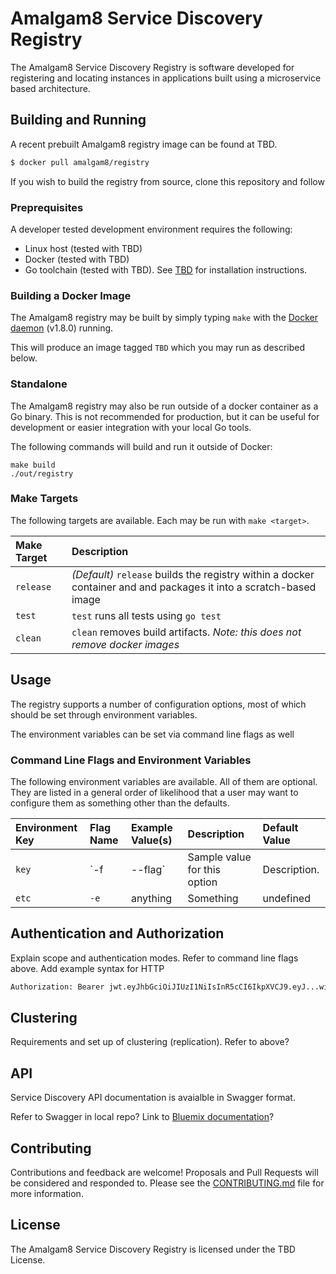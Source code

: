 # Amalgam8 Service Discovery Registry

The Amalgam8 Service Discovery Registry is software developed for registering and locating instances in applications 
built using a microservice based architecture.

## Building and Running

A recent prebuilt Amalgam8 registry image can be found at TBD.
```sh
$ docker pull amalgam8/registry
```

If you wish to build the registry from source, clone this repository and follow 

### Preprequisites
A developer tested development environment requires the following:
* Linux host (tested with TBD)
* Docker (tested with TBD)
* Go toolchain (tested with TBD). See [TBD](link) for installation instructions.


### Building a Docker Image

The Amalgam8 registry may be built by simply typing `make` with the [Docker
daemon](https://docs.docker.com/installation/) (v1.8.0) running.

This will produce an image tagged `TBD` which you may run as described below.

### Standalone

The Amalgam8 registry may also be run outside of a docker container as a Go binary. 
This is not recommended for production, but it can be useful for development or easier integration with 
your local Go tools.

The following commands will build and run it outside of Docker:

```
make build
./out/registry
```

### Make Targets

The following targets are available. Each may be run with `make <target>`.

| Make Target      | Description |
|:-----------------|:------------|
| `release`        | *(Default)* `release` builds the registry within a docker container and and packages it into a scratch-based image |
| `test`           | `test` runs all tests using `go test` |
| `clean`          | `clean` removes build artifacts. *Note: this does not remove docker images* |

## Usage

The registry supports a number of configuration options, most of which should be set through environment variables.

The environment variables can be set via command line flags as well 

### Command Line Flags and Environment Variables

The following environment variables are available. All of them are optional.
They are listed in a general order of likelihood that a user may want to
configure them as something other than the defaults.

| Environment Key | Flag Name                   | Example Value(s)            | Description | Default Value |
|:----------------|:----------------------------|:----------------------------|:------------|:--------------|
| `key` | `-f | --flag` | Sample value for this option | Description. | none |
| `etc` | `-e` | anything | Something | undefined |

## Authentication and Authorization

Explain scope and authentication modes. Refer to command line flags above.
Add example syntax for HTTP

```sh
Authorization: Bearer jwt.eyJhbGciOiJIUzI1NiIsInR5cCI6IkpXVCJ9.eyJ...wifQ.Gbz4G_O...NqdY`
```

## Clustering

Requirements and set up of clustering (replication). Refer to above?

## API

Service Discovery API documentation is avaialble in Swagger format.

Refer to Swagger in local repo? Link to [Bluemix documentation](https://www.ng.bluemix.net/docs/api/content/api/servicediscovery/rest/index.html)?

## Contributing

Contributions and feedback are welcome! 
Proposals and Pull Requests will be considered and responded to. Please see the
[CONTRIBUTING.md](https://github.com/amalgam8/registry/blob/master/CONTRIBUTING.md)
file for more information.

## License

The Amalgam8 Service Discovery Registry is licensed under the TBD License.
